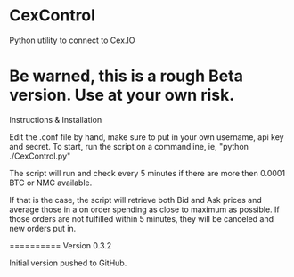CexControl
==========
Python utility to connect to Cex.IO

Be warned, this is a rough Beta version. Use at your own risk.
==========
Instructions & Installation

Edit the .conf file by hand, make sure to put in your own username, api key and secret. 
To start, run the script on a commandline, ie, "python ./CexControl.py"

The script will run and check every 5 minutes if there are more then 0.0001 BTC or NMC available. 

If that is the case, the script will retrieve both Bid and Ask prices and average those in a on order spending as close to maximum as possible. If those orders are not fulfilled within 5 minutes, they will be canceled and new orders put in.

==========
Version 0.3.2

Initial version pushed to GitHub.

